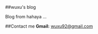 ##wuxu's blog

Blog from hahaya ...


##Contact me
__Gmail:__ [wuxu92@gmail.com](mailto:wuxu92@gmail.com)




